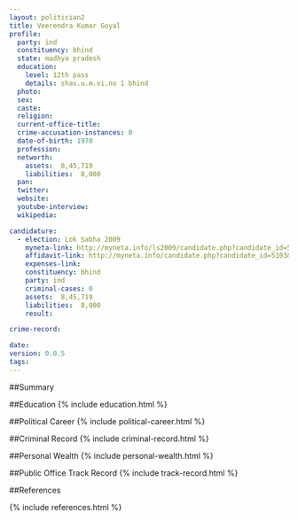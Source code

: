 ```yaml
---
layout: politician2
title: Veerendra Kumar Goyal
profile: 
  party: ind
  constituency: bhind
  state: madhya pradesh
  education: 
    level: 12th pass
    details: shas.u.m.vi.no 1 bhind
  photo: 
  sex: 
  caste: 
  religion: 
  current-office-title: 
  crime-accusation-instances: 0
  date-of-birth: 1970
  profession: 
  networth: 
    assets:  8,45,719
    liabilities:  8,000
  pan: 
  twitter: 
  website: 
  youtube-interview: 
  wikipedia: 

candidature: 
  - election: Lok Sabha 2009
    myneta-link: http://myneta.info/ls2009/candidate.php?candidate_id=5103
    affidavit-link: http://myneta.info/candidate.php?candidate_id=5103&scan=original
    expenses-link: 
    constituency: bhind 
    party: ind
    criminal-cases: 0
    assets:  8,45,719
    liabilities:  8,000
    result:  

crime-record: 

date: 
version: 0.0.5
tags: 
---
```

##Summary


##Education
{% include education.html %}


##Political Career
{% include political-career.html %}


##Criminal Record
{% include criminal-record.html %}


##Personal Wealth
{% include personal-wealth.html %}


##Public Office Track Record
{% include track-record.html %}


##References


{% include references.html %}